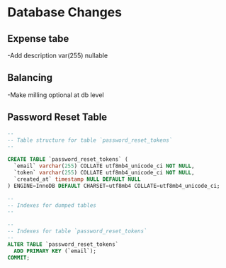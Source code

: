 # Database Changes
## Expense tabe
  -Add  description var(255) nullable

## Balancing
   -Make milling optional at db level

## Password Reset Table
```sql
--
-- Table structure for table `password_reset_tokens`
--

CREATE TABLE `password_reset_tokens` (
  `email` varchar(255) COLLATE utf8mb4_unicode_ci NOT NULL,
  `token` varchar(255) COLLATE utf8mb4_unicode_ci NOT NULL,
  `created_at` timestamp NULL DEFAULT NULL
) ENGINE=InnoDB DEFAULT CHARSET=utf8mb4 COLLATE=utf8mb4_unicode_ci;

--
-- Indexes for dumped tables
--

--
-- Indexes for table `password_reset_tokens`
--
ALTER TABLE `password_reset_tokens`
  ADD PRIMARY KEY (`email`);
COMMIT;
```   